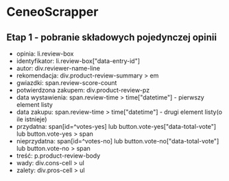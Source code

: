 # CeneoScrapper
## Etap 1 - pobranie składowych pojedynczej opinii
- opinia: li.review-box
- identyfikator: li.review-box["data-entry-id"]
- autor: div.reviewer-name-line
- rekomendacja: div.product-review-summary > em
- gwiazdki: span.review-score-count
- potwierdzona zakupem: div.product-review-pz
- data wystawienia: span.review-time > time["datetime"] - pierwszy element listy
- data zakupu: span.review-time > time["datetime"] - drugi element listy(o ile istnieje)
- przydatna: span[id=^votes-yes]
    lub        button.vote-yes["data-total-vote"]
    lub        button.vote-yes > span
- nieprzydatna: span[id=^votes-no]
    lub        button.vote-no["data-total-vote"]
    lub        button.vote-no > span
- treść: p.product-review-body
- wady: div.cons-cell > ul
- zalety: div.pros-cell > ul
